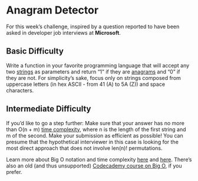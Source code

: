 # Anagram Detector

For this week’s challenge, inspired by a question reported to have been asked in developer job interviews at **Microsoft**.

## Basic Difficulty

Write a function in your favorite programming language that will accept any two [strings](https://en.wikipedia.org/wiki/String_(computer_science)) as parameters and return “1” if they are [anagrams](https://en.wikipedia.org/wiki/Anagram) and “0” if they are not.
For simplicity’s sake, focus only on strings composed from uppercase letters (in hex ASCII - from 41 (A) to 5A (Z)) and space characters.

## Intermediate Difficulty

If you’d like to go a step further:
Make sure that your answer has no more than O(n + m) [time complexity](https://en.wikipedia.org/wiki/Time_complexity), where n is the length of the first string and m of the second.
Make your submission as efficient as possible! You can presume that the hypothetical interviewer in this case is looking for the most direct approach that does not involve len(n)! permutations.

Learn more about Big O notation and time complexity [here](https://stackoverflow.com/questions/487258/what-is-a-plain-english-explanation-of-big-o-notation) and [here](https://rob-bell.net/2009/06/a-beginners-guide-to-big-o-notation). There’s also an old (and thus unsupported) [Codecademy course on Big O](https://www.codecademy.com/catalog), if you prefer.
